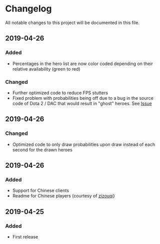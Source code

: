 # Changelog
All notable changes to this project will be documented in this file.

##  2019-04-26 
### Added
- Percentages in the hero list are now color coded depending on their relative availability (green to red)

### Changed
- Further optimized code to reduce FPS stutters
- Fixed problem with probabilities being off due to a bug in the source code of Dota 2 / DAC that would result in "ghost" heroes. See [Issue](https://github.com/auto-chess-ui-mod/download/issues/6)

##  2019-04-26 
### Changed
- Optimized code to only draw probabilities upon draw instead of each second for the drawn heroes

##  2019-04-26 
### Added
- Support for Chinese clients 
- Readme for Chinese players (courtesy of [zizouqi](https://github.com/zizouqi))

##  2019-04-25 
### Added
- First release